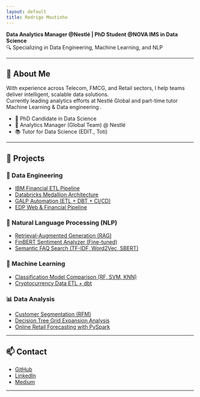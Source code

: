 ```yaml
---
layout: default
title: Rodrigo Moutinho
---
```


**Data Analytics Manager @Nestlé | PhD Student @NOVA IMS in Data Science**  
🔍 Specializing in Data Engineering, Machine Learning, and NLP

---

## 🚀 About Me

With experience across Telecom, FMCG, and Retail sectors, I help teams deliver intelligent, scalable data solutions.  
Currently leading analytics efforts at Nestlé Global and part-time tutor Machine Learning & Data engineering .

- 🧠 PhD Candidate in Data Science
- 🏢 Analytics Manager (Global Team) @ Nestlé
- 📚 Tutor for Data Science (EDIT., Toti)

---

## 📂 Projects

### 🔧 Data Engineering
- [IBM Financial ETL Pipeline](https://github.com/roasfora/ibm_etl)
- [Databricks Medallion Architecture](https://github.com/roasfora/medallion_architecture)
- [GALP Automation (ETL + DBT + CI/CD)](https://github.com/roasfora/galp_project)
- [EDP Web & Financial Pipeline](https://github.com/roasfora/EDP_Project)

### 🧠 Natural Language Processing (NLP)
- [Retrieval-Augmented Generation (RAG)](https://github.com/roasfora/rag_app)
- [FinBERT Sentiment Analyzer (Fine-tuned)](https://github.com/roasfora/fine_tuning)
- [Semantic FAQ Search (TF-IDF, Word2Vec, SBERT)](https://github.com/roasfora/semantic-search)

### 🤖 Machine Learning
- [Classification Model Comparison (RF, SVM, KNN)](https://github.com/roasfora/classification_model)
- [Cryptocurrency Data ETL + dbt](https://github.com/roasfora/crypto_edit)

### 📊 Data Analysis
- [Customer Segmentation (RFM)](https://github.com/roasfora/Project_CRM)
- [Decision Tree Grid Expansion Analysis](https://github.com/roasfora/Decision-Tree---Grid-Project)
- [Online Retail Forecasting with PySpark](https://github.com/roasfora/Online-Retail)

---

## 📫 Contact

- [GitHub](https://github.com/roasfora)
- [LinkedIn](https://www.linkedin.com/in/rodrigo-moutinho-31a03778)
- [Medium](https://medium.com/@rodrigomoutinho)

---
